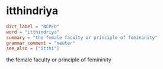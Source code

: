 # itthindriya

``` toml
dict_label = "NCPED"
word = "itthindriya"
summary = "the female faculty or principle of femininity"
grammar_comment = "neuter"
see_also = ["itthi"]
```

the female faculty or principle of femininity

